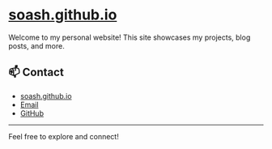 # [soash.github.io](https://soash.github.io/)

Welcome to my personal website!
This site showcases my projects, blog posts, and more.

## 📫 Contact

- [soash.github.io](https://soash.github.io/)
- [Email](mailto:soash.sadat@gmail.com)
- [GitHub](https://github.com/soash)

---

Feel free to explore and connect!

